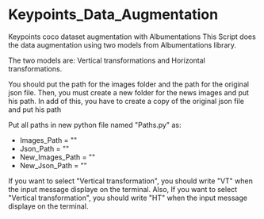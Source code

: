 # Keypoints_Data_Augmentation
Keypoints coco dataset augmentation with Albumentations
This Script does the data augmentation using two models from Albumentations library.

The two models are: Vertical transformations and Horizontal transformations.

You should put the path for the images folder and the path for the original json file.
Then, you must create a new folder for the news images and put his path. 
In add of this, you have to create a copy of the original json file and put his path 

Put all paths in new python file named "Paths.py" as:
* Images_Path = ""
* Json_Path = ""
* New_Images_Path = ""
* New_Json_Path = ""

If you want to select "Vertical transformation", you should write "VT" when the input message displaye on the terminal. 
Also, If you want to select "Vertical transformation", you should write "HT" when the input message displaye on the terminal.
